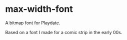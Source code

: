 # max-width-font

A bitmap font for Playdate. 

Based on a font I made for a comic strip in the early 00s.
